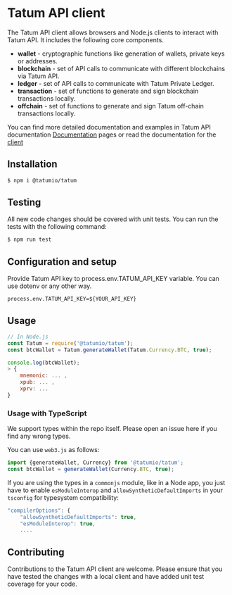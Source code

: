 # Tatum API client
The Tatum API client allows browsers and Node.js clients to interact with Tatum API. It includes the following core components.

- **wallet** - cryptographic functions like generation of wallets, private keys or addresses.
- **blockchain** - set of API calls to communicate with different blockchains via Tatum API.
- **ledger** - set of API calls to communicate with Tatum Private Ledger.
- **transaction** - set of functions to generate and sign blockchain transactions locally.
- **offchain** - set of functions to generate and sign Tatum off-chain transactions locally.

You can find more detailed documentation and examples in Tatum API documentation
[Documentation](https://tatum.io) pages or read the documentation for the [client](./docs/index.html)

## Installation

```bash
$ npm i @tatumio/tatum
```

## Testing

All new code changes should be covered with unit tests. You can run the tests
with the following command:

```bash
$ npm run test
```

## Configuration and setup
Provide Tatum API key to process.env.TATUM_API_KEY variable. You can use dotenv or any other way.

```process.env.TATUM_API_KEY=${YOUR_API_KEY}```

## Usage

```js
// In Node.js
const Tatum = require('@tatumio/tatum');
const btcWallet = Tatum.generateWallet(Tatum.Currency.BTC, true);

console.log(btcWallet);
> {
    mnemonic: ... ,
    xpub: ... ,
    xprv: ...
}
```

### Usage with TypeScript

We support types within the repo itself. Please open an issue here if you find any wrong types.

You can use `web3.js` as follows:

```typescript
import {generateWallet, Currency} from '@tatumio/tatum';
const btcWallet = generateWallet(Currency.BTC, true);
```

If you are using the types in a `commonjs` module, like in a Node app, you just have to enable `esModuleInterop` and `allowSyntheticDefaultImports` in your `tsconfig` for typesystem compatibility:

```js
"compilerOptions": {
    "allowSyntheticDefaultImports": true,
    "esModuleInterop": true,
    ....
```

## Contributing

Contributions to the Tatum API client are welcome. Please ensure
that you have tested the changes with a local client and have added unit test
coverage for your code.